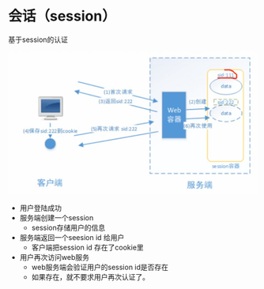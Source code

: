 # 会话（session）

基于session的认证

![](../.gitbook/assets/image%20%28273%29.png)

* 用户登陆成功
* 服务端创建一个session
  * session存储用户的信息
* 服务端返回一个seesion id 给用户
  * 客户端把session id 存在了cookie里
* 用户再次访问web服务
  * web服务端会验证用户的session id是否存在
  * 如果存在，就不要求用户再次认证了。

